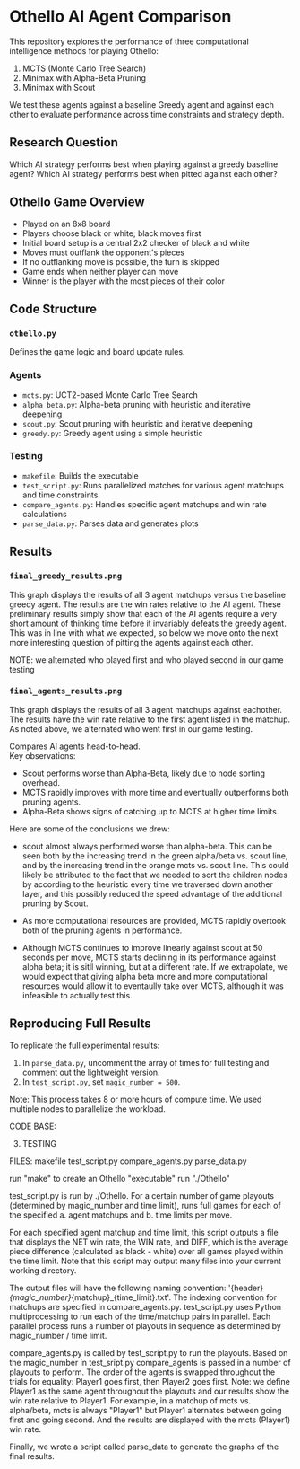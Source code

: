 # Othello AI Agent Comparison

This repository explores the performance of three computational intelligence methods for playing Othello:

1. MCTS (Monte Carlo Tree Search)
2. Minimax with Alpha-Beta Pruning
3. Minimax with Scout

We test these agents against a baseline Greedy agent and against each other to evaluate performance across time constraints and strategy depth.

## Research Question

Which AI strategy performs best when playing against a greedy baseline agent?
Which AI strategy performs best when pitted against each other?

## Othello Game Overview

- Played on an 8x8 board
- Players choose black or white; black moves first
- Initial board setup is a central 2x2 checker of black and white
- Moves must outflank the opponent's pieces
- If no outflanking move is possible, the turn is skipped
- Game ends when neither player can move
- Winner is the player with the most pieces of their color

## Code Structure

### `othello.py`  
Defines the game logic and board update rules.

### Agents
- `mcts.py`: UCT2-based Monte Carlo Tree Search
- `alpha_beta.py`: Alpha-beta pruning with heuristic and iterative deepening
- `scout.py`: Scout pruning with heuristic and iterative deepening
- `greedy.py`: Greedy agent using a simple heuristic

### Testing
- `makefile`: Builds the executable
- `test_script.py`: Runs parallelized matches for various agent matchups and time constraints
- `compare_agents.py`: Handles specific agent matchups and win rate calculations
- `parse_data.py`: Parses data and generates plots

## Results

### `final_greedy_results.png`

This graph displays the results of all 3 agent matchups versus the baseline greedy agent.
The results are the win rates relative to the AI agent. These preliminary 
results simply show that each of the AI agents require a
very short amount of thinking time before it invariably defeats the greedy agent. This
was in line with what we expected, so below we move onto the next more interesting question
of pitting the agents against each other.

NOTE: we alternated who played first and who played second in our game testing

### `final_agents_results.png`

This graph displays the results of all 3 agent matchups against eachother. The results
have the win rate relative to the first agent listed in the matchup. As noted above, 
we alternated who went first in our game testing.

Compares AI agents head-to-head.  
Key observations:
- Scout performs worse than Alpha-Beta, likely due to node sorting overhead.
- MCTS rapidly improves with more time and eventually outperforms both pruning agents.
- Alpha-Beta shows signs of catching up to MCTS at higher time limits.

Here are some of the conclusions we drew:

- scout almost always performed worse than alpha-beta. This can be seen both by the increasing
trend in the green alpha/beta vs. scout line, and by the increasing trend in the orange
mcts vs. scout line. This could likely be attributed to the fact that we needed to sort 
the children nodes by according to the heuristic  every time we traversed down another layer,
and this possibly reduced the speed advantage of the additional pruning by Scout.

- As more computational resources are provided, MCTS rapidly overtook both of the
pruning agents in performance.

- Although MCTS continues to improve linearly against scout at 50 seconds per move,
MCTS starts declining in its performance against alpha beta; it is sitll winning,
but at a different rate. If we extrapolate, we would expect that giving alpha beta
more and more computational resources would allow it to eventaully take over MCTS,
although it was infeasible to actually test this.

## Reproducing Full Results

To replicate the full experimental results:

1. In `parse_data.py`, uncomment the array of times for full testing and comment out the lightweight version.
2. In `test_script.py`, set `magic_number = 500`.

Note: This process takes 8 or more hours of compute time. We used multiple nodes to parallelize the workload.


CODE BASE:

3. TESTING

FILES:
makefile
test_script.py
compare_agents.py
parse_data.py

run "make" to create an Othello "executable"
run "./Othello"

test_script.py is run by ./Othello. For a certain number of game playouts (determined by magic_number and time limit), 
runs full games for each of the specified a. agent matchups and b. time limits per move. 

For each specified agent matchup and time limit, this script outputs
a file that displays the NET win rate, the WIN rate, and DIFF, which is the average piece difference (calculated as black - white)
over all games played within the time limit. Note that this script may output many files into your current working directory. 

The output files will have the following naming convention: 
'{header}_{magic_number}_{matchup}_{time_limit}.txt'. The indexing convention for
matchups are specified in compare_agents.py. test_script.py uses Python multiprocessing to run
each of the time/matchup pairs in parallel. Each parallel process runs a number of playouts in sequence
as determined by magic_number / time limit.

compare_agents.py is called by test_script.py to run the playouts. Based on the magic_number
in test_sript.py compare_agents is passed in a number of playouts to perform. The order of the 
agents is swapped throughout the trials for equality: Player1 goes first, then Player2 goes first.
Note: we define Player1 as the same agent throughout the playouts and our results show the win
rate relative to Player1. For example, in a matchup of mcts vs. alpha/beta, mcts is always
"Player1" but Player1 alternates between going first and going second. And the results are displayed
with the mcts (Player1) win rate.

Finally, we wrote a script called parse_data to generate the graphs of the final results.
